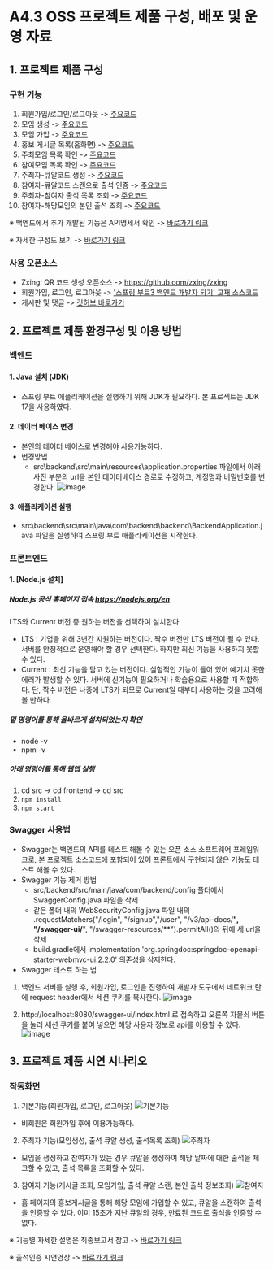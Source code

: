 # A4.3 OSS 프로젝트 제품 구성, 배포 및 운영 자료  


## 1. 프로젝트 제품 구성

### 구현 기능
  1. 회원가입/로그인/로그아웃 -> [주요코드](https://github.com/CSID-DGU/2024-1-OSSProj-WelcomeOPSO-06/blob/mmm/src/backend/src/main/java/com/backend/backend/controller/UserApiController.java)
  2. 모임 생성 -> [주요코드](src/backend/src/main/java/com/backend/backend/controller/MeetingController.java)
  3. 모임 가입 -> [주요코드](src/backend/src/main/java/com/backend/backend/controller/ParticipantController.java)
  4. 홍보 게시글 목록(홈화면) ->  [주요코드](src/backend/src/main/java/com/backend/backend/controller/BoardController.java)
  5. 주최모임 목록 확인 ->  [주요코드](src/backend/src/main/java/com/backend/backend/controller/MeetingController.java)
  6. 참여모임 목록 확인 ->  [주요코드](src/backend/src/main/java/com/backend/backend/controller/MeetingController.java)
  7. 주최자-큐알코드 생성 ->  [주요코드](src/backend/src/main/java/com/backend/backend/controller/QRcodeController.java)
  8. 참여자-큐알코드 스캔으로 출석 인증 ->  [주요코드](src/backend/src/main/java/com/backend/backend/controller/ScanController.java)
  9. 주최자-참여자 출석 목록 조회 ->  [주요코드](src/backend/src/main/java/com/backend/backend/controller/AttendController.java)
  10. 참여자-해당모임의 본인 출석 조회 ->  [주요코드](src/backend/src/main/java/com/backend/backend/controller/AttendController.java)
     
  ※ 백엔드에서 추가 개발된 기능은 API명세서 확인 -> [바로가기 링크](https://www.notion.so/API-9e8f00b6085e476bb837cbb3f8a85c44)

  ※ 자세한 구성도 보기 -> [바로가기 링크](https://github.com/CSID-DGU/2024-1-OSSProj-WelcomeOPSO-06/blob/mmm/src/overview.md)

### 사용 오픈소스
- Zxing: QR 코드 생성 오픈소스 -> https://github.com/zxing/zxing
- 회원가입, 로그인, 로그아웃 ->  ['스프링 부트3 백엔드 개발자 되기' 교재 소스코드](https://github.com/shinsunyoung/springboot-developer)
- 게시판 및 댓글 -> [깃허브 바로가기](https://github.com/dev-dykim/Spring-project-board)
  
## 2. 프로젝트 제품 환경구성 및 이용 방법  

### 백엔드
#### 1. Java 설치 (JDK)
- 스프링 부트 애플리케이션을 실행하기 위해 JDK가 필요하다. 본 프로젝트는 JDK 17을 사용하였다.
    
#### 2. 데이터 베이스 변경
- 본인의 데이터 베이스로 변경해야 사용가능하다.
- 변경방법
  - src\backend\src\main\resources\application.properties 파일에서 아래 사진 부분의 url을 본인 데이터베이스 경로로 수정하고, 계정명과 비밀번호를 변경한다.
  ![image](https://github.com/CSID-DGU/2024-1-OSSProj-WelcomeOPSO-06/assets/144206885/e577d725-fde8-4240-91a6-d6f7420bf831)

#### 3. 애플리케이션 실행
- src\backend\src\main\java\com\backend\backend\BackendApplication.java 파일을 실행하여 스프링 부트 애플리케이션을 시작한다.
  
### 프론트엔드

#### 1. [Node.js 설치]
  ##### Node.js 공식 홈페이지 접속 https://nodejs.org/en
  LTS와 Current 버전 중 원하는 버전을 선택하여 설치한다.
  - LTS : 기업을 위해 3년간 지원하는 버전이다. 짝수 버전만 LTS 버전이 될 수 있다. 서버를 안정적으로 운영해야 할 경우 선택한다. 하지만 최신 기능을 사용하지 못할 수 있다.
  - Current : 최신 기능을 담고 있는 버전이다. 실험적인 기능이 들어 있어 예기치 못한 에러가 발생할 수 있다. 서버에 신기능이 필요하거나 학습용으로 사용할 때 적합하다. 단, 짝수 버전은 나중에 LTS가 되므로 Current일 때부터 사용하는 것을 고려해볼 만하다.

##### 밑 명령어를 통해 올바르게 설치되었는지 확인
  - node -v
  - npm -v

##### 아래 명령어를 통해 웹앱 실행
1. cd src -> cd frontend -> cd src
2. `npm install`
3. `npm start`

### Swagger 사용법
- Swagger는 백엔드의 API를 테스트 해볼 수 있는 오픈 소스 소프트웨어 프레임워크로, 본 프로젝트 소스코드에 포함되어 있어 프론트에서 구현되지 않은 기능도 테스트 해볼 수 있다.
- Swagger 기능 제거 방법
  - src/backend/src/main/java/com/backend/config 폴더에서 SwaggerConfig.java 파일을 삭제
  - 같은 폴더 내의 WebSecurityConfig.java 파일 내의 .requestMatchers("/login", "/signup","/user", "/v3/api-docs/**", "/swagger-ui/**", "/swagger-resources/**").permitAll()의 뒤에 세 url을 삭제
  - build.gradle에서 implementation 'org.springdoc:springdoc-openapi-starter-webmvc-ui:2.2.0' 의존성을 삭제한다.
- Swagger 테스트 하는 법
1. 백엔드 서버를 실행 후, 회원가입, 로그인을 진행하여 개발자 도구에서 네트워크 란에 request header에서 세션 쿠키를 복사한다.
  ![image](https://github.com/CSID-DGU/2024-1-OSSProj-WelcomeOPSO-06/assets/144206885/a89e3f68-a19c-4edb-ad6d-ad2a4a5bb9c8)

  
2. http://localhost:8080/swagger-ui/index.html 로 접속하고 오른쪽 자물쇠 버튼을 눌러 세션 쿠키를 붙여 넣으면 해당 사용자 정보로 api를 이용할 수 있다.
  ![image](https://github.com/CSID-DGU/2024-1-OSSProj-WelcomeOPSO-06/assets/144206885/d2a0d4e0-ef61-476e-8794-a371703375da)

## 3. 프로젝트 제품 시연 시나리오  
  
### 작동화면
 1. 기본기능(회원가입, 로그인, 로그아웃)
 ![기본기능](https://github.com/CSID-DGU/2024-1-OSSProj-WelcomeOPSO-06/assets/144206885/fb35ac69-b2b0-473e-83e9-014e2a1cf1f4)
 - 비회원은 회원가입 후에 이용가능하다.
   
2. 주최자 기능(모임생성, 출석 큐알 생성, 출석목록 조회)
   ![주최자](https://github.com/CSID-DGU/2024-1-OSSProj-WelcomeOPSO-06/assets/144206885/11d29b79-3fd4-4830-b4ac-d143bf473dae)
 - 모임을 생성하고 참여자가 있는 경우 큐알을 생성하여 해당 날짜에 대한 출석을 체크할 수 있고, 출석 목록을 조회할 수 있다.
   
3. 참여자 기능(게시글 조회, 모임가입, 출석 큐알 스캔, 본인 출석 정보조회) 
  ![참여자](https://github.com/CSID-DGU/2024-1-OSSProj-WelcomeOPSO-06/assets/144206885/3a60a1e8-f2f6-4c89-a52e-374e88e5d3e4)
 - 홈 페이지의 홍보게시글을 통해 해당 모임에 가입할 수 있고, 큐알을 스캔하여 출석을 인증할 수 있다. 이미 15초가 지난 큐알의 경우, 만료된 코드로 출석을 인증할 수 없다.

   
※ 기능별 자세한 설명은 최종보고서 참고 -> [바로가기 링크](https://github.com/CSID-DGU/2024-1-OSSProj-WelcomeOPSO-06/blob/mmm/Docs/3_1_OSSProj_06_%EC%96%B4%EC%84%9C%EC%98%B5%EC%86%8C_%EC%B5%9C%EC%A2%85%EB%B3%B4%EA%B3%A0%EC%84%9C_.md#5-%EA%B0%9C%EB%B0%9C-%EA%B3%BC%EC%A0%95)

※ 출석인증 시연영상 -> [바로가기 링크](https://github.com/CSID-DGU/2024-1-OSSProj-WelcomeOPSO-06/blob/mmm/Docs/%EC%8B%9C%EC%97%B0%EB%8F%99%EC%98%81%EC%83%81.mp4)
